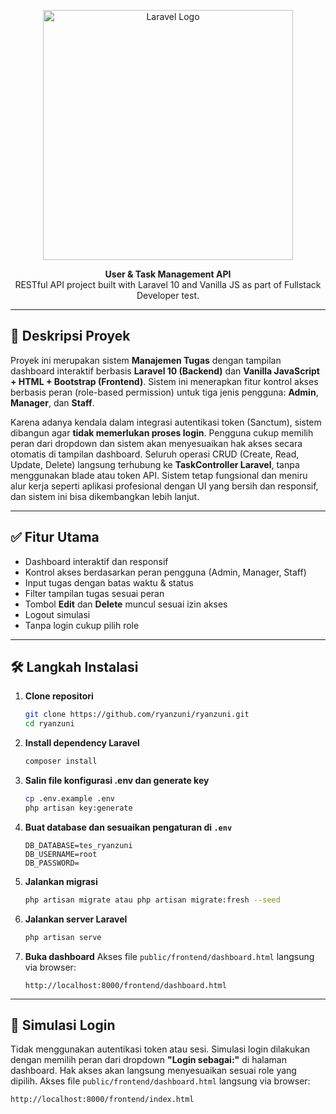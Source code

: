 <p align="center">
  <a href="https://laravel.com" target="_blank">
    <img src="https://raw.githubusercontent.com/laravel/art/master/logo-lockup/5%20SVG/2%20CMYK/1%20Full%20Color/laravel-logolockup-cmyk-red.svg" width="400" alt="Laravel Logo">
  </a>
</p>

<p align="center">
  <b>User & Task Management API</b><br>
  RESTful API project built with Laravel 10 and Vanilla JS as part of Fullstack Developer test.
</p>

---

## 📌 Deskripsi Proyek

Proyek ini merupakan sistem **Manajemen Tugas** dengan tampilan dashboard interaktif berbasis **Laravel 10 (Backend)** dan **Vanilla JavaScript + HTML + Bootstrap (Frontend)**. Sistem ini menerapkan fitur kontrol akses berbasis peran (role-based permission) untuk tiga jenis pengguna: **Admin**, **Manager**, dan **Staff**.

Karena adanya kendala dalam integrasi autentikasi token (Sanctum), sistem dibangun agar **tidak memerlukan proses login**. Pengguna cukup memilih peran dari dropdown dan sistem akan menyesuaikan hak akses secara otomatis di tampilan dashboard. Seluruh operasi CRUD (Create, Read, Update, Delete) langsung terhubung ke **TaskController Laravel**, tanpa menggunakan blade atau token API. Sistem tetap fungsional dan meniru alur kerja seperti aplikasi profesional dengan UI yang bersih dan responsif, dan sistem ini bisa dikembangkan lebih lanjut.

---

## ✅ Fitur Utama

* Dashboard interaktif dan responsif
* Kontrol akses berdasarkan peran pengguna (Admin, Manager, Staff)
* Input tugas dengan batas waktu & status
* Filter tampilan tugas sesuai peran
* Tombol **Edit** dan **Delete** muncul sesuai izin akses
* Logout simulasi
* Tanpa login cukup pilih role

---

## 🛠️ Langkah Instalasi

1. **Clone repositori**

   ```bash
   git clone https://github.com/ryanzuni/ryanzuni.git
   cd ryanzuni
   ```

2. **Install dependency Laravel**

   ```bash
   composer install
   ```

3. **Salin file konfigurasi .env dan generate key**

   ```bash
   cp .env.example .env
   php artisan key:generate
   ```

4. **Buat database dan sesuaikan pengaturan di `.env`**

   ```
   DB_DATABASE=tes_ryanzuni
   DB_USERNAME=root
   DB_PASSWORD=
   ```

5. **Jalankan migrasi**

   ```bash
   php artisan migrate atau php artisan migrate:fresh --seed
   ```

6. **Jalankan server Laravel**

   ```bash
   php artisan serve
   ```

7. **Buka dashboard**
   Akses file `public/frontend/dashboard.html` langsung via browser:

   ```
   http://localhost:8000/frontend/dashboard.html
   ```

---

## 🚪 Simulasi Login

Tidak menggunakan autentikasi token atau sesi. Simulasi login dilakukan dengan memilih peran dari dropdown **"Login sebagai:"** di halaman dashboard. Hak akses akan langsung menyesuaikan sesuai role yang dipilih.
Akses file `public/frontend/dashboard.html` langsung via browser:

   ```
   http://localhost:8000/frontend/index.html